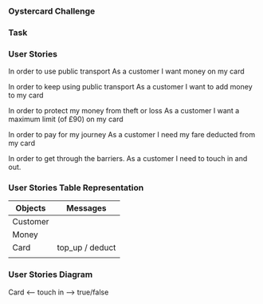 ### Oystercard Challenge



### Task
    

### User Stories

In order to use public transport
As a customer
I want money on my card

In order to keep using public transport
As a customer
I want to add money to my card

In order to protect my money from theft or loss
As a customer
I want a maximum limit (of £90) on my card

In order to pay for my journey
As a customer
I need my fare deducted from my card

In order to get through the barriers.
As a customer
I need to touch in and out.

### User Stories Table Representation

| Objects                     | Messages          |
| --------------------------- | ----------------- |
| Customer                    |                   |
| Money                       |                   |   
| Card                        | top_up / deduct   |
|                             |                   |

### User Stories Diagram

Card <--  touch in --> true/false

